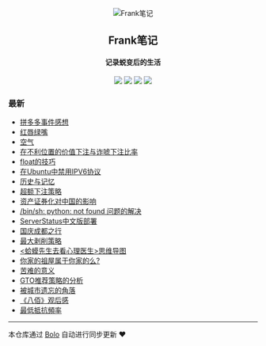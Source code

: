 <p align="center"><img alt="Frank笔记" src="https://img.hacpai.com/avatar/1567567929066_1567591058303.jpeg?ima"></p><h2 align="center">
Frank笔记
</h2>

<h4 align="center">记录蜕变后的生活</h4>
<p align="center"><a title="Frank笔记" target="_blank" href="https://github.com/dqswan18/bolo-blog"><img src="https://img.shields.io/github/last-commit/dqswan18/bolo-blog.svg?style=flat-square&color=FF9900"></a>
<a title="GitHub repo size in bytes" target="_blank" href="https://github.com/dqswan18/bolo-blog"><img src="https://img.shields.io/github/repo-size/dqswan18/bolo-blog.svg?style=flat-square"></a>
<a title="Bolo Version" target="_blank" href="https://github.com/adlered/bolo-solo"><img src="https://img.shields.io/badge/bolo-v2.2 稳定版-f1e05a.svg?style=flat-square&color=blueviolet"></a>
<a title="Hits" target="_blank" href="https://github.com/88250/hits"><img src="https://hits.b3log.org/dqswan18/bolo-blog.svg"></a></p>

### 最新

* [拼多多事件感想](http://104.160.18.227/solo/articles/2021/01/14/1610613237089.html)
* [红唇绿嘴](http://104.160.18.227/solo/articles/2021/01/03/1609664307374.html)
* [空气](http://104.160.18.227/solo/articles/2020/12/29/1609212050696.html)
* [在不利位置的价值下注与诈唬下注比率](http://104.160.18.227/solo/articles/2020/12/24/1608776292603.html)
* [float的技巧](http://104.160.18.227/solo/articles/2020/12/11/1607652036254.html)
* [在Ubuntu中禁用IPV6协议](http://104.160.18.227/solo/articles/2020/11/30/1606707346964.html)
* [历史与记忆](http://104.160.18.227/solo/articles/2020/11/29/1606640181508.html)
* [超额下注策略](http://104.160.18.227/solo/articles/2020/11/13/1605249109544.html)
* [资产证券化对中国的影响](http://104.160.18.227/solo/articles/2020/11/12/1605164985437.html)
* [/bin/sh: python: not found 问题的解决](http://104.160.18.227/solo/articles/2020/10/30/1604026173105.html)
* [ServerStatus中文版部署](http://104.160.18.227/solo/articles/2020/10/28/1603856210593.html)
* [国庆成都之行](http://104.160.18.227/solo/articles/2020/10/14/1602662318272.html)
* [最大剥削策略](http://104.160.18.227/solo/articles/2020/09/27/1601195250306.html)
* [<蛤蟆先生去看心理医生>思维导图](http://104.160.18.227/solo/articles/2020/09/22/1600787080690.html)
* [你家的祖屋属于你家的么?](http://104.160.18.227/solo/articles/2020/09/17/1600321716966.html)
* [苦难的意义](http://104.160.18.227/solo/articles/2020/09/11/1599793411863.html)
* [GTO推荐策略的分析](http://104.160.18.227/solo/articles/2020/09/01/1598944987736.html)
* [被城市遗忘的角落](http://104.160.18.227/solo/articles/2020/08/29/1598688631894.html)
* [《八佰》观后感](http://104.160.18.227/solo/articles/2020/08/21/1597997031263.html)
* [ 最低抵抗頻率](http://104.160.18.227/solo/articles/2020/08/18/1597721750710.html)



---

本仓库通过 [Bolo](https://github.com/adlered/bolo-solo) 自动进行同步更新 ❤️ 